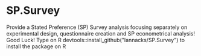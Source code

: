 # SP.Survey
Provide a Stated Preference (SP) Survey analysis focusing separately on experimental design, questionnaire creation and SP econometrical analysis! Good Luck!
Type on R devtools::install_github("Iannacks/SP.Survey") to install the package on R
